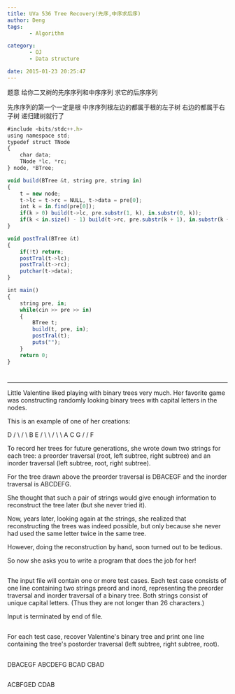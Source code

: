 ```yaml
---
title: UVa 536 Tree Recovery(先序,中序求后序)
author: Deng
tags: 
       - Algorithm

category: 
       - OJ
       - Data structure

date: 2015-01-23 20:25:47
---
```

题意 给你二叉树的先序序列和中序序列 求它的后序序列

先序序列的第一个一定是根 中序序列根左边的都属于根的左子树 右边的都属于右子树 递归建树就行了

```js 
#include <bits/stdc++.h>
using namespace std;
typedef struct TNode
{
    char data;
    TNode *lc, *rc;
} node, *BTree;

void build(BTree &t, string pre, string in)
{
    t = new node;
    t->lc = t->rc = NULL, t->data = pre[0];
    int k = in.find(pre[0]);
    if(k > 0) build(t->lc, pre.substr(1, k), in.substr(0, k));
    if(k < in.size() - 1) build(t->rc, pre.substr(k + 1), in.substr(k + 1));
}

void postTral(BTree &t)
{
    if(!t) return;
    postTral(t->lc);
    postTral(t->rc);
    putchar(t->data);
}

int main()
{
    string pre, in;
    while(cin >> pre >> in)
    {
        BTree t;
        build(t, pre, in);
        postTral(t);
        puts("");
    }
    return 0;
}
```

#

****

Little Valentine liked playing with binary trees very much. Her favorite game was constructing randomly looking binary trees with capital letters in the nodes.

This is an example of one of her creations:

D / \ / \ B E / \ \ / \ \ A C G / / F

To record her trees for future generations, she wrote down two strings for each tree: a preorder traversal (root, left subtree, right subtree) and an inorder traversal (left subtree, root, right subtree).

For the tree drawn above the preorder traversal is DBACEGF and the inorder traversal is ABCDEFG.

She thought that such a pair of strings would give enough information to reconstruct the tree later (but she never tried it).

Now, years later, looking again at the strings, she realized that reconstructing the trees was indeed possible, but only because she never had used the same letter twice in the same tree.

However, doing the reconstruction by hand, soon turned out to be tedious.

So now she asks you to write a program that does the job for her!

##

The input file will contain one or more test cases. Each test case consists of one line containing two strings preord and inord, representing the preorder traversal and inorder traversal of a binary tree. Both strings consist of unique capital letters. (Thus they are not longer than 26 characters.)

Input is terminated by end of file.

##

For each test case, recover Valentine's binary tree and print one line containing the tree's postorder traversal (left subtree, right subtree, root).

##

DBACEGF ABCDEFG BCAD CBAD

##

ACBFGED CDAB